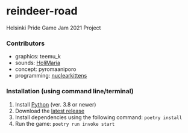# reindeer-road
Helsinki Pride Game Jam 2021 Project

### Contributors
+ graphics: teemu_k
+ sounds: [HoliMaria](https://soundcloud.com/red-marmotte/)
+ concept: pyromaaniporo
+ programming: [nuclearkittens](https://github.com/nuclearkittens)

### Installation (using command line/terminal)
1) Install [Python](https://www.python.org/downloads/) (ver. 3.8 or newer)
2) Download the [latest release](https://github.com/nuclearkittens/reindeer-road/releases)
3) Install dependencies using the following command: `poetry install` 
4) Run the game: `poetry run invoke start`

